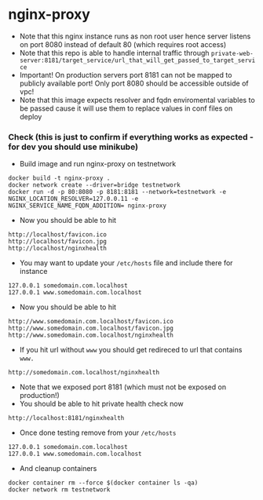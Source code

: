 # nginx-proxy
- Note that this nginx instance runs as non root user hence server listens on port 8080 instead of default 80 (which requires root access)
- Note that this repo is able to handle internal traffic through `private-web-server:8181/target_service/url_that_will_get_passed_to_target_service`
- Important! On production servers port 8181 can not be mapped to publicly available port! Only port 8080 should be accessible outside of vpc!
- Note that this image expects resolver and fqdn enviromental variables to be passed cause it will use them to replace values in conf files on deploy
### Check (this is just to confirm if everything works as expected - for dev you should use minikube)
- Build image and run nginx-proxy on testnetwork
```
docker build -t nginx-proxy .
docker network create --driver=bridge testnetwork
docker run -d -p 80:8080 -p 8181:8181 --network=testnetwork -e NGINX_LOCATION_RESOLVER=127.0.0.11 -e NGINX_SERVICE_NAME_FQDN_ADDITION= nginx-proxy
```
- Now you should be able to hit
```
http://localhost/favicon.ico
http://localhost/favicon.jpg
http://localhost/nginxhealth
```
- You may want to update your `/etc/hosts` file and include there for instance
```
127.0.0.1 somedomain.com.localhost
127.0.0.1 www.somedomain.com.localhost
```
- Now you should be able to hit
```
http://www.somedomain.com.localhost/favicon.ico
http://www.somedomain.com.localhost/favicon.jpg
http://www.somedomain.com.localhost/nginxhealth
```
- If you hit url without `www` you should get redireced to url that contains `www.` 
```
http://somedomain.com.localhost/nginxhealth
```
- Note that we exposed port 8181 (which must not be exposed on production!)
- You should be able to hit private health check now
```
http://localhost:8181/nginxhealth
```
- Once done testing remove from your `/etc/hosts`
```
127.0.0.1 somedomain.com.localhost
127.0.0.1 www.somedomain.com.localhost
```
- And cleanup containers
```
docker container rm --force $(docker container ls -qa)
docker network rm testnetwork
```
